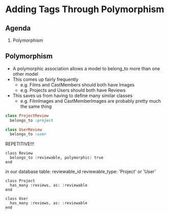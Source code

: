# Adding Tags Through Polymorphism

## Agenda

  1. Polymorphism


## Polymorphism

- A polymorphic association allows a model to belong_to more than one other model
- This comes up fairly frequently
  - e.g. Films and CastMembers should both have Images
  - e.g. Projects and Users should both have Reviews
- This saves us from having to define many similar classes
  - e.g. FilmImages and CastMemberImages are probably pretty much the same thing


```ruby
class ProjectReview
  belongs_to :project

class UserReview
  belongs_to :user
```

REPETITIVE!!!

```
class Review
  belongs_to :reviewable, polymorphic: true
end
```
in our database table:
reviewable_id
reviewable_type: 'Project' or 'User'

```
class Project
  has_many :reviews, as: :reviewable
end

class User
  has_many :reviews, as: :reviewable
end
```
